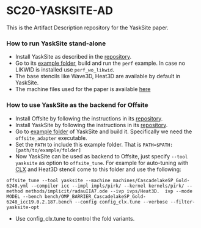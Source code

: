 # SC20-YASKSITE-AD

This is the Artifact Description repository for the YaskSite paper.

### How to run YaskSite stand-alone ###
* Install YaskSite as described in the [repository](https://github.com/seasite-project/YaskSite).
* Go to its [example folder](https://github.com/seasite-project/YaskSite/tree/master/example), build and run the `perf` example. In case no LIKWID is installed use `perf_wo_likwid`.
* The base stencils like Wave3D, Heat3D are available by default in YaskSite.
* The machine files used for the paper is available [here](https://github.com/seasite-project/SC20-YASKSITE-AD/tree/master/machines)

### How to use YaskSite as the backend for Offsite ###
* Install Offsite by following the instructions in its [repository](https://github.com/seasite-project/Offsite).
* Install YaskSite by following the instructions in its [repository](https://github.com/seasite-project/YaskSite).
* Go to [example folder](https://github.com/seasite-project/YaskSite/tree/master/example) of YaskSite and build it. Specifically we need the `offsite_adapter` executable.
* Set the `PATH` to include this example folder. That is `PATH=$PATH:[path/to/example/folder]`
* Now YaskSite can be used as backend to Offsite, just specify `--tool yasksite` as option to `offsite_tune`. 
For example for auto-tuning with [CLX](https://github.com/seasite-project/SC20-YASKSITE-AD/blob/master/machines/CascadelakeSP_Gold-6248.yml) and Heat3D stencil come to this folder and use the following:
```
offsite_tune --tool yasksite --machine machines/CascadelakeSP_Gold-6248.yml --compiler icc --impl impls/pirk/ --kernel kernels/pirk/ --method methods/implicit/radauIIA7.ode --ivp ivps/Heat3D.  ivp --mode MODEL --bench bench/OMP_BARRIER_CascadelakeSP_Gold-6248_icc19.0.2.187.bench --config config_clx.tune --verbose --filter-yasksite-opt
```
* Use config_clx.tune to control the fold variants.
